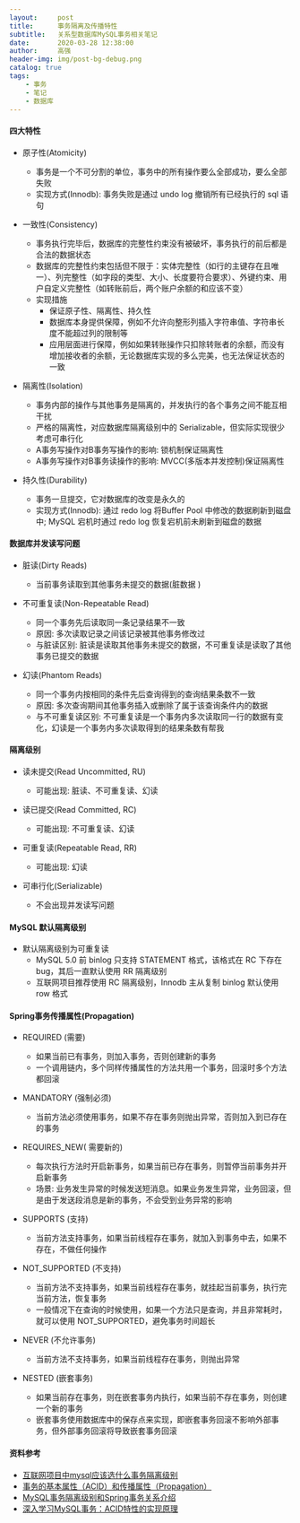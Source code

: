 ```yaml
---
layout:     post
title:      事务隔离及传播特性
subtitle:   关系型数据库MySQL事务相关笔记
date:       2020-03-28 12:38:00
author:     高强
header-img: img/post-bg-debug.png
catalog: true
tags:
    - 事务
    - 笔记
    - 数据库
---
```


#### 四大特性
- 原子性(Atomicity)
    - 事务是一个不可分割的单位，事务中的所有操作要么全部成功，要么全部失败
    - 实现方式(Innodb): 事务失败是通过 undo log 撤销所有已经执行的 sql 语句
    
- 一致性(Consistency)
    - 事务执行完毕后，数据库的完整性约束没有被破坏，事务执行的前后都是合法的数据状态
    - 数据库的完整性约束包括但不限于：实体完整性（如行的主键存在且唯一）、列完整性（如字段的类型、大小、长度要符合要求）、外键约束、用户自定义完整性（如转账前后，两个账户余额的和应该不变）
    - 实现措施
        - 保证原子性、隔离性、持久性
        - 数据库本身提供保障，例如不允许向整形列插入字符串值、字符串长度不能超过列的限制等
        - 应用层面进行保障，例如如果转账操作只扣除转账者的余额，而没有增加接收者的余额，无论数据库实现的多么完美，也无法保证状态的一致
        
- 隔离性(Isolation)
    - 事务内部的操作与其他事务是隔离的，并发执行的各个事务之间不能互相干扰
    - 严格的隔离性，对应数据库隔离级别中的 Serializable，但实际实现很少考虑可串行化
    - A事务写操作对B事务写操作的影响: 锁机制保证隔离性
    - A事务写操作对B事务读操作的影响: MVCC(多版本并发控制)保证隔离性
    
- 持久性(Durability)
    - 事务一旦提交，它对数据库的改变是永久的
    - 实现方式(Innodb): 通过 redo log 将Buffer Pool 中修改的数据刷新到磁盘中; MySQL 宕机时通过 redo log 恢复宕机前未刷新到磁盘的数据

#### 数据库并发读写问题
- 脏读(Dirty Reads)
    - 当前事务读取到其他事务未提交的数据(脏数据 )
    
- 不可重复读(Non-Repeatable Read)
    - 同一个事务先后读取同一条记录结果不一致
    - 原因: 多次读取记录之间该记录被其他事务修改过
    - 与脏读区别: 脏读是读取其他事务未提交的数据，不可重复读是读取了其他事务已提交的数据
    
- 幻读(Phantom Reads)
    - 同一个事务内按相同的条件先后查询得到的查询结果条数不一致
    - 原因: 多次查询期间其他事务插入或删除了属于该查询条件内的数据
    - 与不可重复读区别: 不可重复读是一个事务内多次读取同一行的数据有变化，幻读是一个事务内多次读取得到的结果条数有帮我

#### 隔离级别
- 读未提交(Read Uncommitted, RU)
    - 可能出现: 脏读、不可重复读、幻读
    
- 读已提交(Read Committed, RC)
    - 可能出现: 不可重复读、幻读
    
- 可重复读(Repeatable Read, RR)
    - 可能出现: 幻读
    
- 可串行化(Serializable)
    - 不会出现并发读写问题

#### MySQL 默认隔离级别
- 默认隔离级别为可重复读
    - MySQL 5.0 前 binlog 只支持 STATEMENT 格式，该格式在 RC 下存在 bug，其后一直默认使用 RR 隔离级别
    - 互联网项目推荐使用 RC 隔离级别，Innodb 主从复制 binlog 默认使用 row 格式
    
#### Spring事务传播属性(Propagation)
- REQUIRED (需要)
    - 如果当前已有事务，则加入事务，否则创建新的事务
    - 一个调用链内，多个同样传播属性的方法共用一个事务，回滚时多个方法都回滚
    
- MANDATORY (强制必须)
    - 当前方法必须使用事务，如果不存在事务则抛出异常，否则加入到已存在的事务
    
- REQUIRES_NEW( 需要新的)
    - 每次执行方法时开启新事务，如果当前已存在事务，则暂停当前事务并开启新事务
    - 场景: 业务发生异常的时候发送短消息。如果业务发生异常，业务回滚，但是由于发送段消息是新的事务，不会受到业务异常的影响
    
- SUPPORTS (支持)
    - 当前方法支持事务，如果当前线程存在事务，就加入到事务中去，如果不存在，不做任何操作
    
- NOT_SUPPORTED (不支持)
    - 当前方法不支持事务，如果当前线程存在事务，就挂起当前事务，执行完当前方法，恢复事务
    - 一般情况下在查询的时候使用，如果一个方法只是查询，并且非常耗时，就可以使用 NOT_SUPPORTED，避免事务时间超长
    
- NEVER (不允许事务)
    - 当前方法不支持事务，如果当前线程存在事务，则抛出异常

- NESTED (嵌套事务)
    - 如果当前存在事务，则在嵌套事务内执行，如果当前不存在事务，则创建一个新的事务
    - 嵌套事务使用数据库中的保存点来实现，即嵌套事务回滚不影响外部事务，但外部事务回滚将导致嵌套事务回滚

#### 资料参考
- [互联网项目中mysql应该选什么事务隔离级别](https://zhuanlan.zhihu.com/p/59061106)
- [事务的基本属性（ACID）和传播属性（Propagation）](https://blog.csdn.net/kinglyjn/article/details/54379882)
- [MySQL事务隔离级别和Spring事务关系介绍](https://mp.weixin.qq.com/s?__biz=MzIwMjM2MTg1OA==&mid=2247483721&idx=1&sn=0763895670a34ca7f61f0f07214d6620&chksm=96de9c24a1a9153212c7d8320a7c0b48aee7818a7f9fbf08a47fed0ce9dedc76eda88ea50c2d)
- [深入学习MySQL事务：ACID特性的实现原理](https://mp.weixin.qq.com/s?__biz=MzA4NDc2MDQ1Nw==&mid=2650241969&idx=1&sn=26f50a91d407b8785ee1deecc77a8bdf&chksm=87e19957b096104134976d5ecd89b7d01bfc8838a257a446c0c941d4d84fcda8db578396c140)
